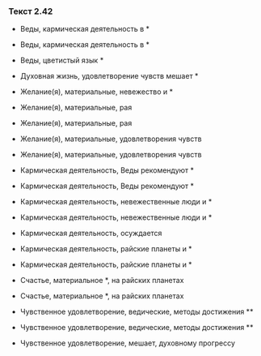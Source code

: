 ### Текст 2.42

- Веды, кармическая деятельность в *

- Веды, кармическая деятельность в *

- Веды, цветистый язык *

- Духовная жизнь, удовлетворение чувств мешает *

- Желание(я), материальные, невежество и *

- Желание(я), материальные, рая

- Желание(я), материальные, рая

- Желание(я), материальные, удовлетворения чувств

- Желание(я), материальные, удовлетворения чувств

- Кармическая деятельность, Веды рекомендуют *

- Кармическая деятельность, Веды рекомендуют *

- Кармическая деятельность, невежественные люди и *

- Кармическая деятельность, невежественные люди и *

- Кармическая деятельность, осуждается

- Кармическая деятельность, райские планеты и *

- Кармическая деятельность, райские планеты и *

- Счастье, материальное *, на райских планетах

- Счастье, материальное *, на райских планетах

- Чувственное удовлетворение, ведические, методы достижения **

- Чувственное удовлетворение, ведические, методы достижения **

- Чувственное удовлетворение, мешает, духовному прогрессу
	
